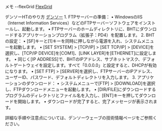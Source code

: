 メモ
--flexGrid
[FlexGrid](https://support.mescius.jp/hc/ja/articles/7062326065039--FlexGrid-for-WinForms-複数行の固定行-列ヘッダー-で-セルをカスタムマージする方法)



デンソーHTのやり方
[デンソー](https://www.denso-wave.com/ja/adcd/support/technical/webmanual/bht_intro/man_setup_transfer_07.html)
	1.	FTPサーバーの準備：
	•	WindowsのIIS（Internet Information Services）などのFTPサーバーソフトウェアをインストールし、起動します。
	•	FTPサーバーのホームディレクトリに、BHTにダウンロードするアプリケーションプログラム（拡張子：PD4）を配置します。 
	2.	BHTの設定：
	•	[SF]キーと[1]キーを同時に押しながら電源を入れ、システムメニューを起動します。 
	•	[SET SYSTEM] > [TCP/IP] > [SET TCP/IP] > [DEVICE]を選択し、[TCP/IP DEVICE]を[COM1]、[LINK LAYER]を[ETHERNET]に設定します。 
	•	同じく[IP ADDRESS]で、BHTのIPアドレス、サブネットマスク、デフォルトゲートウェイを設定します。すべて「0.0.0.0」と設定すると、DHCPが有効になります。 
	•	[SET FTP] > [SERVER]を選択し、FTPサーバーのIPアドレス、ユーザーID、パスワード、デフォルトディレクトリを入力します。 
	3.	アプリケーションのダウンロード：
	•	システムメニューで[FTP] > [DOWNLOAD]を選択し、FTPダウンロードメニューを起動します。 
	•	[DIR/FILE]にダウンロードするプログラムのディレクトリとファイル名を入力し、[ENT]キーを押してダウンロードを開始します。 
	•	ダウンロードが完了すると、完了メッセージが表示されます。

詳細な手順や注意点については、デンソーウェーブの技術情報ページをご参照ください。  
